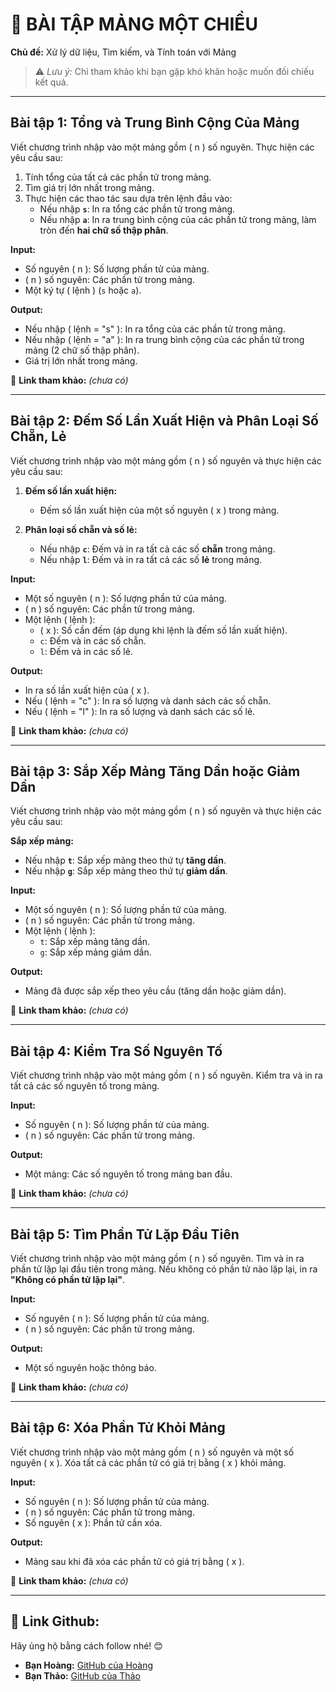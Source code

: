 # 📘 BÀI TẬP MẢNG MỘT CHIỀU

**Chủ đề:** Xử lý dữ liệu, Tìm kiếm, và Tính toán với Mảng

> ⚠️ _Lưu ý:_ Chỉ tham khảo khi bạn gặp khó khăn hoặc muốn đối chiếu kết quả.

---

## Bài tập 1: Tổng và Trung Bình Cộng Của Mảng

Viết chương trình nhập vào một mảng gồm \( n \) số nguyên. Thực hiện các yêu cầu sau:

1. Tính tổng của tất cả các phần tử trong mảng.
2. Tìm giá trị lớn nhất trong mảng.
3. Thực hiện các thao tác sau dựa trên lệnh đầu vào:
   - Nếu nhập **`s`**: In ra tổng các phần tử trong mảng.
   - Nếu nhập **`a`**: In ra trung bình cộng của các phần tử trong mảng, làm tròn đến **hai chữ số thập phân**.

**Input:**

- Số nguyên \( n \): Số lượng phần tử của mảng.
- \( n \) số nguyên: Các phần tử trong mảng.
- Một ký tự \( lệnh \) (`s` hoặc `a`).

**Output:**

- Nếu nhập \( lệnh = "s" \): In ra tổng của các phần tử trong mảng.
- Nếu nhập \( lệnh = "a" \): In ra trung bình cộng của các phần tử trong mảng (2 chữ số thập phân).
- Giá trị lớn nhất trong mảng.

🔗 **Link tham khảo:** _(chưa có)_

---

## Bài tập 2: Đếm Số Lần Xuất Hiện và Phân Loại Số Chẵn, Lẻ

Viết chương trình nhập vào một mảng gồm \( n \) số nguyên và thực hiện các yêu cầu sau:

1. **Đếm số lần xuất hiện:**

   - Đếm số lần xuất hiện của một số nguyên \( x \) trong mảng.

2. **Phân loại số chẵn và số lẻ:**
   - Nếu nhập **`c`**: Đếm và in ra tất cả các số **chẵn** trong mảng.
   - Nếu nhập **`l`**: Đếm và in ra tất cả các số **lẻ** trong mảng.

**Input:**

- Một số nguyên \( n \): Số lượng phần tử của mảng.
- \( n \) số nguyên: Các phần tử trong mảng.
- Một lệnh \( lệnh \):
  - \( x \): Số cần đếm (áp dụng khi lệnh là đếm số lần xuất hiện).
  - `c`: Đếm và in các số chẵn.
  - `l`: Đếm và in các số lẻ.

**Output:**

- In ra số lần xuất hiện của \( x \).
- Nếu \( lệnh = "c" \): In ra số lượng và danh sách các số chẵn.
- Nếu \( lệnh = "l" \): In ra số lượng và danh sách các số lẻ.

🔗 **Link tham khảo:** _(chưa có)_

---

## Bài tập 3: Sắp Xếp Mảng Tăng Dần hoặc Giảm Dần

Viết chương trình nhập vào một mảng gồm \( n \) số nguyên và thực hiện các yêu cầu sau:

**Sắp xếp mảng:**

- Nếu nhập **`t`**: Sắp xếp mảng theo thứ tự **tăng dần**.
- Nếu nhập **`g`**: Sắp xếp mảng theo thứ tự **giảm dần**.

**Input:**

- Một số nguyên \( n \): Số lượng phần tử của mảng.
- \( n \) số nguyên: Các phần tử trong mảng.
- Một lệnh \( lệnh \):
  - `t`: Sắp xếp mảng tăng dần.
  - `g`: Sắp xếp mảng giảm dần.

**Output:**

- Mảng đã được sắp xếp theo yêu cầu (tăng dần hoặc giảm dần).

🔗 **Link tham khảo:** _(chưa có)_

---

## Bài tập 4: Kiểm Tra Số Nguyên Tố

Viết chương trình nhập vào một mảng gồm \( n \) số nguyên. Kiểm tra và in ra tất cả các số nguyên tố trong mảng.

**Input:**

- Số nguyên \( n \): Số lượng phần tử của mảng.
- \( n \) số nguyên: Các phần tử trong mảng.

**Output:**

- Một mảng: Các số nguyên tố trong mảng ban đầu.

🔗 **Link tham khảo:** _(chưa có)_

---

## Bài tập 5: Tìm Phần Tử Lặp Đầu Tiên

Viết chương trình nhập vào một mảng gồm \( n \) số nguyên. Tìm và in ra phần tử lặp lại đầu tiên trong mảng. Nếu không có phần tử nào lặp lại, in ra **"Không có phần tử lặp lại"**.

**Input:**

- Số nguyên \( n \): Số lượng phần tử của mảng.
- \( n \) số nguyên: Các phần tử trong mảng.

**Output:**

- Một số nguyên hoặc thông báo.

🔗 **Link tham khảo:** _(chưa có)_

---

## Bài tập 6: Xóa Phần Tử Khỏi Mảng

Viết chương trình nhập vào một mảng gồm \( n \) số nguyên và một số nguyên \( x \). Xóa tất cả các phần tử có giá trị bằng \( x \) khỏi mảng.

**Input:**

- Số nguyên \( n \): Số lượng phần tử của mảng.
- \( n \) số nguyên: Các phần tử trong mảng.
- Số nguyên \( x \): Phần tử cần xóa.

**Output:**

- Mảng sau khi đã xóa các phần tử có giá trị bằng \( x \).

🔗 **Link tham khảo:** _(chưa có)_

---

## 🌟 Link Github:

Hãy ủng hộ bằng cách follow nhé! 😊

- **Bạn Hoàng:** [GitHub của Hoàng](https://github.com/NguyenVietHoang725)
- **Bạn Thảo:** [GitHub của Thảo](https://github.com/thou05)
